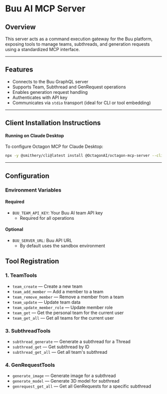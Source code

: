 # Buu AI MCP Server 

## Overview

This server acts as a command execution gateway for the Buu platform, exposing tools to manage teams, subthreads, and generation requests using a standardized MCP interface.

---

## Features

- Connects to the Buu GraphQL server
- Supports Team, Subthread and GenRequest operations
- Enables generation request handling
- Authenticates with API key
- Communicates via `stdio` transport (ideal for CLI or tool embedding)

---

## Client Installation Instructions

#### Running on Claude Desktop

To configure Octagon MCP for Claude Desktop:

```bash
npx -y @smithery/cli@latest install @OctagonAI/octagon-mcp-server --client claude
```

---

## Configuration

### Environment Variables

#### Required

- `BUU_TEAM_API_KEY`: Your Buu AI team API key
  - Required for all operations

#### Optional

- `BUU_SERVER_URL`: Buu API URL
  - By default uses the sandbox environment

## Tool Registration

### 1. TeamTools

- `team_create` — Create a new team
- `team_add_member` — Add a member to a team
- `team_remove_member` — Remove a member from a team
- `team_update` — Update team data
- `team_update_member_role` — Update member role
- `team_get` — Get the personal team for the current user
- `team_get_all` — Get all teams for the current user

### 3. SubthreadTools

- `subthread_generate` — Generate a subthread for a Thread
- `subthread_get` — Get subthread by ID
- `subthread_get_all` — Get all team's subthread

### 4. GenRequestTools

- `generate_image` — Generate image for a subthread 
- `generate_model` — Generate 3D model for subthread 
- `genrequest_get_all` — Get all GenRequests for a specific subthread
